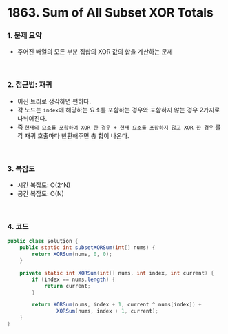 # 1863. Sum of All Subset XOR Totals

### 1. 문제 요약

- 주어진 배열의 모든 부분 집합의 XOR 값의 합을 계산하는 문제

<br>

### 2. 접근법: 재귀

- 이진 트리로 생각하면 편하다.
- 각 노드는 `index`에 해당하는 요소를 포함하는 경우와 포함하지 않는 경우 2가지로 나뉘어진다.
- 즉 `현재의 요소를 포함하여 XOR 한 경우 + 현재 요소를 포함하지 않고 XOR 한 경우` 를 각 재귀 호출마다 반환해주면 총 합이 나온다.

<br>

### 3. 복잡도

- 시간 복잡도: O(2^N) 
- 공간 복잡도: O(N)

<br>

### 4. 코드

``` Java
public class Solution {
    public static int subsetXORSum(int[] nums) {
        return XORSum(nums, 0, 0);
    }

    private static int XORSum(int[] nums, int index, int current) {
        if (index == nums.length) {
            return current;
        }

        return XORSum(nums, index + 1, current ^ nums[index]) +
                XORSum(nums, index + 1, current);
    }
}

```
